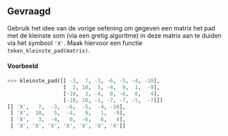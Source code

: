 ## Gevraagd
Gebruik het idee van de vorige oefening om gegeven een matrix het pad met de kleinste som (via een gretig algoritme) in deze matrix aan te duiden via het symbool `'X'`. Maak hiervoor een functie `teken_kleinste_pad(matrix)`.

#### Voorbeeld

```python
>>> kleinste_pad([[ -3,  7, -3, -6, -5, -4, -10], 
                  [  2, 10,  5, -4,  9,  1,  -9], 
                  [-10,  3, -4,  0, -6,  6,   4], 
                  [-10, 10, -1, -7, -7, -5,  -7]])
[[ 'X',   7,  -3,  -6,  -5,  -4, -10], 
 [ 'X',  10,   5,  -4,   9,   1,  -9], 
 [ 'X',   3,  -4,   0,  -6,   6,   4], 
 [ 'X', 'X', 'X', 'X', 'X', 'X', 'X']]
```
